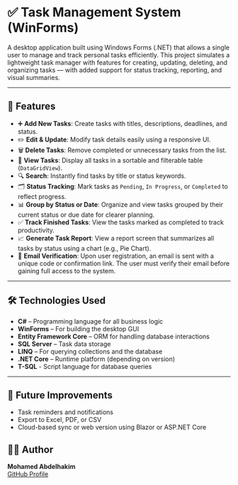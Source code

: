 # ✅ Task Management System (WinForms)

A desktop application built using Windows Forms (.NET) that allows a single user to manage and track personal tasks efficiently. This project simulates a lightweight task manager with features for creating, updating, deleting, and organizing tasks — with added support for status tracking, reporting, and visual summaries.

---

## 🧾 Features

- ➕ **Add New Tasks**: Create tasks with titles, descriptions, deadlines, and status.
- ✏️ **Edit & Update**: Modify task details easily using a responsive UI.
- 🗑️ **Delete Tasks**: Remove completed or unnecessary tasks from the list.
- 📄 **View Tasks**: Display all tasks in a sortable and filterable table (`DataGridView`).
- 🔍 **Search**: Instantly find tasks by title or status keywords.
- 🗂️ **Status Tracking**: Mark tasks as `Pending`, `In Progress`, or `Completed` to reflect progress.
- 📊 **Group by Status or Date**: Organize and view tasks grouped by their current status or due date for clearer planning.
- ✅ **Track Finished Tasks**: View the tasks marked as completed to track productivity.
- 📈 **Generate Task Report**: View a report screen that summarizes all tasks by status using a chart (e.g., Pie Chart).
- 📧 **Email Verification**: Upon user registration, an email is sent with a unique code or confirmation link. The user must verify their email before gaining full access to the system.

---

## 🛠️ Technologies Used

- **C#** – Programming language for all business logic
- **WinForms** – For building the desktop GUI
- **Entity Framework Core** – ORM for handling database interactions
- **SQL Server** – Task data storage
- **LINQ** – For querying collections and the database
- **.NET Core** – Runtime platform (depending on version)
- **T-SQL** - Script language for database queries
---

## 🧪 Future Improvements

- Task reminders and notifications
- Export to Excel, PDF, or CSV
- Cloud-based sync or web version using Blazor or ASP.NET Core

## 👨‍💻 Author

**Mohamed Abdelhakim**  
[GitHub Profile](https://github.com/MohamedWalid70)
